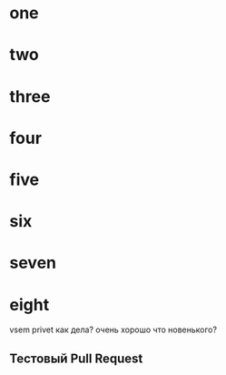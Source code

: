 # one
# two
# three
# four
# five
# six
# seven
# eight
vsem privet
как дела?
очень хорошо
что новенького?
## Тестовый Pull Request
